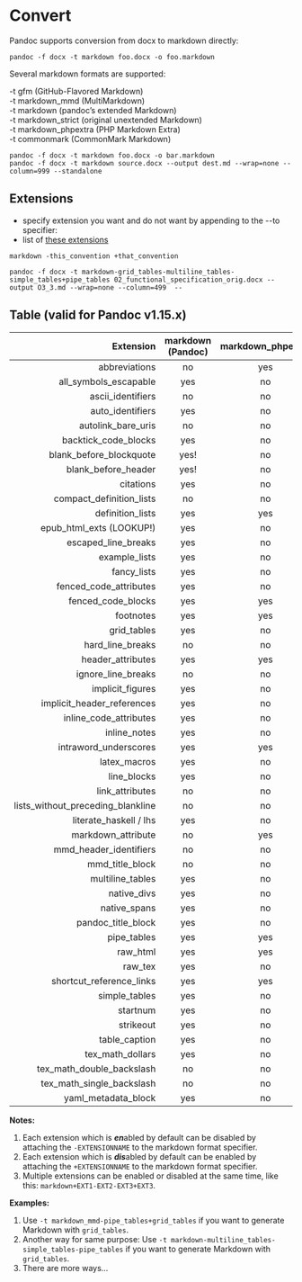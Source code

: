 # Convert 
Pandoc supports conversion from docx to markdown directly:

```
pandoc -f docx -t markdown foo.docx -o foo.markdown
```

Several markdown formats are supported:

-t gfm (GitHub-Flavored Markdown)  
-t markdown_mmd (MultiMarkdown)  
-t markdown (pandoc’s extended Markdown)  
-t markdown_strict (original unextended Markdown)  
-t markdown_phpextra (PHP Markdown Extra)  
-t commonmark (CommonMark Markdown)  

```
pandoc -f docx -t markdown foo.docx -o bar.markdown
pandoc -f docx -t markdown source.docx --output dest.md --wrap=none --column=999 --standalone
```

## Extensions
 - specify extension you want and do not want by appending to the --to specifier:
 - list of [these extensions](https://github.com/jgm/pandoc/wiki/Tabular-overview%3A-Pandoc%27s-supported-Markdown-dialects-and-extensions-enabled-by-default)

```
markdown -this_convention +that_convention 

pandoc -f docx -t markdown-grid_tables-multiline_tables-simple_tables+pipe_tables 02_functional_specification_orig.docx --output O3_3.md --wrap=none --column=499  --
```

## Table (valid for Pandoc v1.15.x)

|                            Extension| markdown (Pandoc) | markdown\_phpextra | markdown\_github | markdown\_mmd | markdown\_strict |
|------------------------------------:|:-----------------:|:------------------:|:----------------:|:-------------:|:----------------:|
|                        abbreviations|         no        |         yes        |        no        |       no      |        no        |
|              all\_symbols\_escapable|        yes        |         no         |        no        |      yes      |        no        |
|                   ascii\_identifiers|         no        |         no         |        yes       |       no      |        no        |
|                    auto\_identifiers|        yes        |         no         |        yes       |      yes      |        no        |
|                 autolink\_bare\_uris|         no        |         no         |        yes       |       no      |        no        |
|               backtick\_code\_blocks|        yes        |         no         |        yes       |       no      |        no        |
|            blank\_before\_blockquote|        yes!       |         no         |        no        |       no      |        no        |
|                blank\_before\_header|        yes!       |         no         |        no        |       no      |        no        |
|                            citations|        yes        |         no         |        no        |       no      |        no        |
|           compact\_definition\_lists|         no        |         no         |        no        |       no      |        no        |
|                    definition\_lists|        yes        |         yes        |        no        |      yes      |        no        |
|           epub\_html\_exts (LOOKUP!)|        yes        |         no         |        no        |       no      |        no        |
|                escaped\_line\_breaks|        yes        |         no         |        no        |       no      |        no        |
|                       example\_lists|        yes        |         no         |        no        |       no      |        no        |
|                         fancy\_lists|        yes        |         no         |        no        |       no      |        no        |
|             fenced\_code\_attributes|        yes        |         no         |        no        |       no      |        no        |
|                 fenced\_code\_blocks|        yes        |         yes        |        yes       |       no      |        no        |
|                            footnotes|        yes        |         yes        |        no        |      yes      |        no        |
|                         grid\_tables|        yes        |         no         |        no        |       no      |        no        |
|                   hard\_line\_breaks|         no        |         no         |        yes       |       no      |        no        |
|                   header\_attributes|        yes        |         yes        |        no        |       no      |        no        |
|                 ignore\_line\_breaks|         no        |         no         |        no        |       no      |        no        |
|                    implicit\_figures|        yes        |         no         |        no        |       no      |        no        |
|         implicit\_header\_references|        yes        |         no         |        no        |      yes      |        no        |
|             inline\_code\_attributes|        yes        |         no         |        no        |       no      |        no        |
|                        inline\_notes|        yes        |         no         |        no        |       no      |        no        |
|               intraword\_underscores|        yes        |         yes        |        yes       |      yes      |        no        |
|                        latex\_macros|        yes        |         no         |        no        |       no      |        no        |
|                         line\_blocks|        yes        |         no         |        no        |       no      |        no        |
|                     link\_attributes|         no        |         no         |        no        |      yes      |        no        |
| lists\_without\_preceding\_blankline|         no        |         no         |        yes       |       no      |        no        |
|              literate\_haskell / lhs|        yes        |         no         |        no        |       no      |        no        |
|                  markdown\_attribute|         no        |         yes        |        no        |      yes      |        no        |
|             mmd\_header\_identifiers|         no        |         no         |        no        |      yes      |        no        |
|                    mmd\_title\_block|         no        |         no         |        no        |      yes      |        no        |
|                    multiline\_tables|        yes        |         no         |        no        |       no      |        no        |
|                         native\_divs|        yes        |         no         |        no        |       no      |        no        |
|                        native\_spans|        yes        |         no         |        no        |       no      |        no        |
|                 pandoc\_title\_block|        yes        |         no         |        no        |       no      |        no        |
|                         pipe\_tables|        yes        |         yes        |        yes       |      yes      |        no        |
|                            raw\_html|        yes        |         yes        |        yes       |      yes      |        yes       |
|                             raw\_tex|        yes        |         no         |        no        |      yes      |        no        |
|           shortcut\_reference\_links|        yes        |         yes        |        yes       |       no      |        yes       |
|                       simple\_tables|        yes        |         no         |        no        |       no      |        no        |
|                             startnum|        yes        |         no         |        no        |       no      |        no        |
|                            strikeout|        yes        |         no         |        yes       |       no      |        no        |
|                       table\_caption|        yes        |         no         |        no        |       no      |        no        |
|                   tex\_math\_dollars|        yes        |         no         |        no        |       no      |        no        |
|         tex\_math\_double\_backslash|         no        |         no         |        no        |      yes      |        no        |
|         tex\_math\_single\_backslash|         no        |         no         |        yes       |       no      |        no        |
|                yaml\_metadata\_block|        yes        |         no         |        no        |       no      |        no        |


**Notes:**

1. Each extension which is ***en***abled by default can be disabled by attaching the `-EXTENSIONNAME` to the markdown format specifier.
1. Each extension which is ***dis***abled by default can be enabled by attaching the `+EXTENSIONNAME` to the markdown format specifier.
1. Multiple extensions can be enabled or disabled at the same time, like this: `markdown+EXT1-EXT2-EXT3+EXT3`.

**Examples:**

1. Use `-t markdown_mmd-pipe_tables+grid_tables` if you want to generate Markdown with `grid_tables`.
1. Another way for same purpose: Use `-t markdown-multiline_tables-simple_tables-pipe_tables` if you want to generate Markdown with `grid_tables`.
1. There are more ways…
